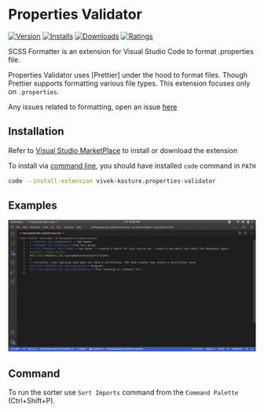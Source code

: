 # Properties Validator
[![Version](https://badgen.net/vs-marketplace/v/vivek-kasture.properties-validator)](https://marketplace.visualstudio.com/items?itemName=vivek-kasture.properties-validator)
[![Installs](https://badgen.net/vs-marketplace/i/vivek-kasture.properties-validator)](https://marketplace.visualstudio.com/items?itemName=vivek-kasture.properties-validator)
[![Downloads](https://badgen.net/vs-marketplace/d/vivek-kasture.properties-validator)](https://marketplace.visualstudio.com/items?itemName=vivek-kasture.properties-validator)
[![Ratings](https://badgen.net/vs-marketplace/rating/vivek-kasture.properties-validator)](https://marketplace.visualstudio.com/items?itemName=sibiraj-s.vscode-scss-formatter&ssr=false#review-details)

SCSS Formatter is an extension for Visual Studio Code to format .properties file.

Properties Validator uses [Prettier] under the hood to format files. Though Prettier supports formatting various file types. This extension focuses only on `.properties`. 

Any issues related to formatting, open an issue [here](https://github.com/itsvick/vsce-properties-validator/issues)

## Installation

Refer to [Visual Studio MarketPlace](https://marketplace.visualstudio.com/items?itemName=vivek-kasture.properties-validator) to install or download the extension

To install via [command line](https://code.visualstudio.com/docs/editor/command-line), you should have installed `code` command in `PATH`

```bash
code --install-extension vivek-kasture.properties-validator
```

## Examples

![alt text](./assets/demo.gif "Validate Properties")

## Command

To run the sorter use `Sort Imports` command from the `Command Palette` (Ctrl+Shift+P).